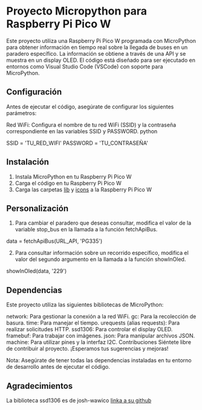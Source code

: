 # Proyecto Micropython para Raspberry Pi Pico W

Este proyecto utiliza una Raspberry Pi Pico W programada con MicroPython para obtener información en tiempo real sobre la llegada de buses en un paradero específico. La información se obtiene a través de una API y se muestra en un display OLED. El código está diseñado para ser ejecutado en entornos como Visual Studio Code (VSCode) con soporte para MicroPython.

## Configuración
Antes de ejecutar el código, asegúrate de configurar los siguientes parámetros:

Red WiFi: Configura el nombre de tu red WiFi (SSID) y la contraseña correspondiente en las variables SSID y PASSWORD.
python

SSID = 'TU_RED_WIFI'
PASSWORD = 'TU_CONTRASEÑA'

## Instalación
1. Instala MicroPython en tu Raspberry Pi Pico W
2. Carga el código en tu Raspberry Pi Pico W
3. Carga las carpetas [lib](/lib/) y [icons](/icons/) a la Raspberry Pi Pico W

## Personalización
1. Para cambiar el paradero que deseas consultar, modifica el valor de la variable stop_bus en la llamada a la función fetchApiBus.

data = fetchApiBus(URL_API, 'PG335')

2. Para consultar información sobre un recorrido específico, modifica el valor del segundo argumento en la llamada a la función showInOled.

showInOled(data, '229')

## Dependencias
Este proyecto utiliza las siguientes bibliotecas de MicroPython:

network: Para gestionar la conexión a la red WiFi.
gc: Para la recolección de basura.
time: Para manejar el tiempo.
urequests (alias requests): Para realizar solicitudes HTTP.
ssd1306: Para controlar el display OLED.
framebuf: Para trabajar con imágenes.
json: Para manipular archivos JSON.
machine: Para utilizar pines y la interfaz I2C.
Contribuciones
Siéntete libre de contribuir al proyecto. ¡Esperamos tus sugerencias y mejoras!

Nota: Asegúrate de tener todas las dependencias instaladas en tu entorno de desarrollo antes de ejecutar el código.

## Agradecimientos
La biblioteca ssd1306 es de josh-wawico [linka a su github](https://github.com/makerportal/rpi-pico-ssd1306/blob/main/micropython/data_display/ssd1306.py)
